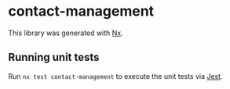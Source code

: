 # contact-management

This library was generated with [Nx](https://nx.dev).

## Running unit tests

Run `nx test contact-management` to execute the unit tests via [Jest](https://jestjs.io).
